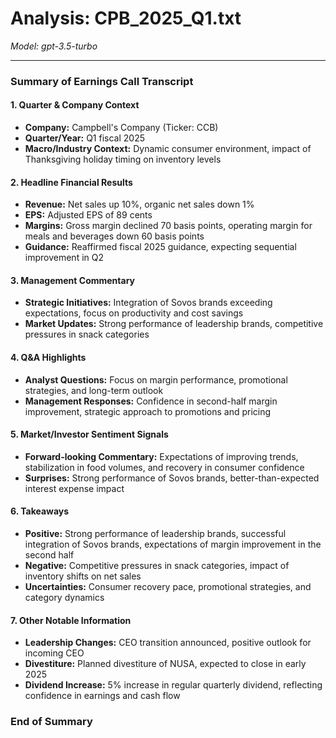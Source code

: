 # Analysis: CPB_2025_Q1.txt

*Model: gpt-3.5-turbo*

---

### Summary of Earnings Call Transcript

#### 1. Quarter & Company Context
- **Company:** Campbell's Company (Ticker: CCB)
- **Quarter/Year:** Q1 fiscal 2025
- **Macro/Industry Context:** Dynamic consumer environment, impact of Thanksgiving holiday timing on inventory levels

#### 2. Headline Financial Results
- **Revenue:** Net sales up 10%, organic net sales down 1%
- **EPS:** Adjusted EPS of 89 cents
- **Margins:** Gross margin declined 70 basis points, operating margin for meals and beverages down 60 basis points
- **Guidance:** Reaffirmed fiscal 2025 guidance, expecting sequential improvement in Q2

#### 3. Management Commentary
- **Strategic Initiatives:** Integration of Sovos brands exceeding expectations, focus on productivity and cost savings
- **Market Updates:** Strong performance of leadership brands, competitive pressures in snack categories

#### 4. Q&A Highlights
- **Analyst Questions:** Focus on margin performance, promotional strategies, and long-term outlook
- **Management Responses:** Confidence in second-half margin improvement, strategic approach to promotions and pricing

#### 5. Market/Investor Sentiment Signals
- **Forward-looking Commentary:** Expectations of improving trends, stabilization in food volumes, and recovery in consumer confidence
- **Surprises:** Strong performance of Sovos brands, better-than-expected interest expense impact

#### 6. Takeaways
- **Positive:** Strong performance of leadership brands, successful integration of Sovos brands, expectations of margin improvement in the second half
- **Negative:** Competitive pressures in snack categories, impact of inventory shifts on net sales
- **Uncertainties:** Consumer recovery pace, promotional strategies, and category dynamics

#### 7. Other Notable Information
- **Leadership Changes:** CEO transition announced, positive outlook for incoming CEO
- **Divestiture:** Planned divestiture of NUSA, expected to close in early 2025
- **Dividend Increase:** 5% increase in regular quarterly dividend, reflecting confidence in earnings and cash flow

### End of Summary